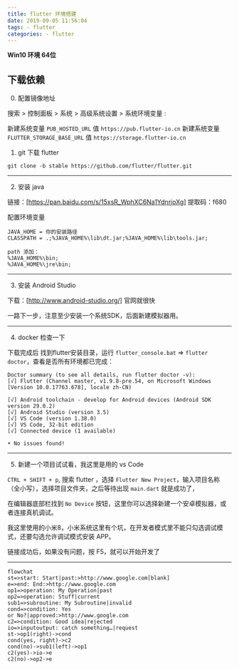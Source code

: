 ```yaml
---
title: flutter 环境搭建
date: 2019-09-05 11:56:04
tags: - flutter
categories: - flutter
---
```


<!-- more -->

**Win10 环境 64位**

## 下载依赖

0. 配置镜像地址

搜索 > 控制面板 > 系统 > 高级系统设置 > 系统环境变量 :

新建系统变量 `PUB_HOSTED_URL` 值 `https://pub.flutter-io.cn`
新建系统变量 `FLUTTER_STORAGE_BASE_URL` 值 `https://storage.flutter-io.cn`

1. git 下载 flutter

```
git clone -b stable https://github.com/flutter/flutter.git
```

---

2. 安装 java 

链接：[https://pan.baidu.com/s/15xsR_WphXC6Na1YdnrioXg]
提取码：f680 

配置环境变量

```
JAVA_HOME = 你的安装路径
CLASSPATH = .;%JAVA_HOME%\lib\dt.jar;%JAVA_HOME%\lib\tools.jar;

path 添加：
%JAVA_HOME%\bin;
%JAVA_HOME%\jre\bin;
```

---

3. 安装 Android Studio

下载：[http://www.android-studio.org/] 官网就很快

一路下一步，注意至少安装一个系统SDK，后面新建模拟器用。

---

4. docker 检查一下

下载完成后 找到flutter安装目录，运行 `flutter_console.bat` => `flutter doctor`，查看是否所有环境都已完成：

```
Doctor summary (to see all details, run flutter doctor -v):
[√] Flutter (Channel master, v1.9.8-pre.54, on Microsoft Windows [Version 10.0.17763.678], locale zh-CN)

[√] Android toolchain - develop for Android devices (Android SDK version 29.0.2)
[√] Android Studio (version 3.5)
[√] VS Code (version 1.38.0)
[√] VS Code, 32-bit edition
[√] Connected device (1 available)

• No issues found!
```

---

5. 新建一个项目试试看，我这里是用的 vs Code

`CTRL + SHIFT + p`, 搜索 flutter ，选择 `Flutter New Project`，输入项目名称（全小写），选择项目文件夹，之后等待出现 `main.dart` 就是成功了，

在编辑器底部栏找到 `No Device` 按钮，这里你可以选择新建一个安卓模拟器，或者连接真机调试。

我这里使用的小米8，小米系统这里有个坑，在开发者模式里不能只勾选调试模式，还要勾选允许调试模式安装 APP。

链接成功后，如果没有问题，按 F5，就可以开始开发了

---

```mermaid
flowchat
st=>start: Start|past:>http://www.google.com[blank]
e=>end: End:>http://www.google.com
op1=>operation: My Operation|past
op2=>operation: Stuff|current
sub1=>subroutine: My Subroutine|invalid
cond=>condition: Yes
or No?|approved:>http://www.google.com
c2=>condition: Good idea|rejected
io=>inputoutput: catch something…|request
st->op1(right)->cond
cond(yes, right)->c2
cond(no)->sub1(left)->op1
c2(yes)->io->e
c2(no)->op2->e
```